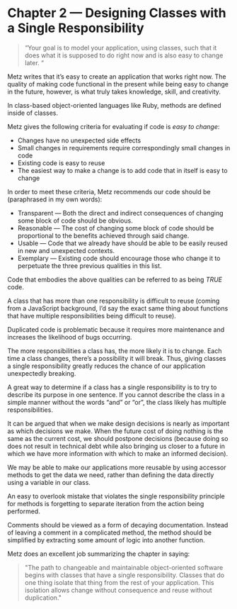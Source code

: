 # Chapter 2 — Designing Classes with a Single Responsibility

> “Your goal is to model your application, using classes, such that it does what it is supposed to do right now and is also easy to change later. “

Metz writes that it’s easy to create an application that works right now. The quality of making code functional in the present while being easy to change in the future, however, is what truly takes knowledge, skill, and creativity.

In class-based object-oriented languages like Ruby, methods are defined inside of classes.

Metz gives the following criteria for evaluating if code is _easy to change_:

- Changes have no unexpected side effects
- Small changes in requirements require correspondingly small changes in code
- Existing code is easy to reuse
- The easiest way to make a change is to add code that in itself is easy to change

In order to meet these criteria, Metz recommends our code should be (paraphrased in my own words):

- Transparent — Both the direct and indirect consequences of changing some block of code should be obvious.
- Reasonable — The cost of changing some block of code should be proportional to the benefits achieved through said change.
- Usable — Code that we already have should be able to be easily reused in new and unexpected contexts.
- Exemplary — Existing code should encourage those who change it to perpetuate the three previous qualities in this list.

Code that embodies the above qualities can be referred to as being _TRUE_ code.

A class that has more than one responsibility is difficult to reuse (coming from a JavaScript background, I’d say the exact same thing about functions that have multiple responsibilities being difficult to reuse).

Duplicated code is problematic because it requires more maintenance and increases the likelihood of bugs occurring.

The more responsibilities a class has, the more likely it is to change. Each time a class changes, there’s a possibility it will break. Thus, giving classes a single responsibility greatly reduces the chance of our application unexpectedly breaking.

A great way to determine if a class has a single responsibility is to try to describe its purpose in one sentence. If you cannot describe the class in a simple manner without the words “and” or “or”, the class likely has multiple responsibilities.

It can be argued that when we make design decisions is nearly as important as which decisions we make. When the future cost of doing nothing is the same as the current cost, we should postpone decisions (because doing so does not result in technical debt while also bringing us closer to a future in which we have more information with which to make an informed decision).

We may be able to make our applications more reusable by using accessor methods to get the data we need, rather than defining the data directly using a variable in our class.

An easy to overlook mistake that violates the single responsibility principle for methods is forgetting to separate iteration from the action being performed.

Comments should be viewed as a form of decaying documentation. Instead of leaving a comment in a complicated method, the method should be simplified by extracting some amount of logic into another function.

Metz does an excellent job summarizing the chapter in saying:

> "The path to changeable and maintainable object-oriented software begins with classes that have a single responsibility. Classes that do one thing isolate that thing from the rest of your application. This isolation allows change without consequence and reuse without duplication."
